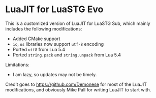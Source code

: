 # LuaJIT for LuaSTG Evo

This is a customized version of LuaJIT for LuaSTG Sub, which mainly includes the following modifications:
* Added CMake support
* `io`, `os` libraries now support `utf-8` encoding
* Ported `utf8` from Lua 5.4
* Ported `string.pack` and `string.unpack` from Lua 5.4

Limitations:

* I am lazy, so updates may not be timely.

Credit goes to https://github.com/Demonese for most of the LuaJIT modifications, and obviously Mike Pall for writing LuaJIT to start with.
